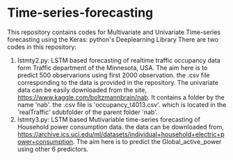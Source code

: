 # Time-series-forecasting
This repository contains codes for Multivariate and Univariate Time-series forecasting using the Keras: python's Deeplearning Library
There are two codes in this repository:
1. lstmty2.py: LSTM based forecasting of realtime traffic occupancy data form Traffic department of the Minnesota, USA. The aim here is to predict 500 observarions using first 2000 observation. the .csv  file corresponding to the data is provided in the repository. The univariate data can be easily downloaded from the site, https://www.kaggle.com/boltzmannbrain/nab. It contains a folder by the name 'nab'. the .csv file is 'occupancy_t4013.csv'. which is located in the 'realTraffic' sdubfolder of the parent folder 'nab'.
2. lstmty3.py: LSTM based Mutivariable time-series forecasting of Household power consumption data. the data can be downloaded from, https://archive.ics.uci.edu/ml/datasets/individual+household+electric+power+consumption. The aim here is to predict the Global_active_power using other 6 predictors.
